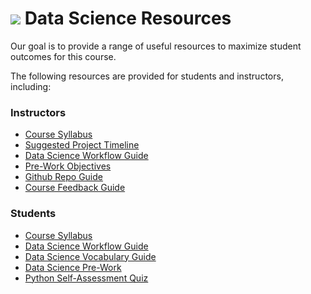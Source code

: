 # ![](https://ga-dash.s3.amazonaws.com/production/assets/logo-9f88ae6c9c3871690e33280fcf557f33.png) Data Science Resources

Our goal is to provide a range of useful resources to maximize student outcomes for this course.

The following resources are provided for students and instructors, including:


### Instructors

- [Course Syllabus](./instructor-resources/ds-syllabus.pdf)
- [Suggested Project Timeline](./instructor-resources/DS-project-due-dates.pdf)
- [Data Science Workflow Guide](./instructor-resources/data-science-workflow-final.pdf)
- [Pre-Work Objectives](./instructor-resources/ds-prework-instructor.md)
- [Github Repo Guide](./instructor-resources/github-repo-instance-guide.md)
- [Course Feedback Guide](./instructor-resources/course-feedback-guidelines.md)

### Students

- [Course Syllabus](//student-resources/ds-syllabus.pdf)
- [Data Science Workflow Guide](//student-resources/data-science-workflow-final.jpg)
- [Data Science Vocabulary Guide](./student-resources/ds-vocab.md)
- [Data Science Pre-Work](//student-resources/ds-prework-student.md)
- [Python Self-Assessment Quiz](./student-resources/python-self-assessment.md)

